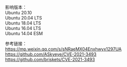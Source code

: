 影响版本：  
Ubuntu 20.10  
Ubuntu 20.04 LTS  
Ubuntu 18.04 LTS  
Ubuntu 16.04 LTS  
Ubuntu 14.04 ESM

参考链接：  
https://mp.weixin.qq.com/s/sNRaeMX04Enxhwyx1297UA  
https://github.com/ASkyeye/CVE-2021-3493  
https://github.com/briskets/CVE-2021-3493
